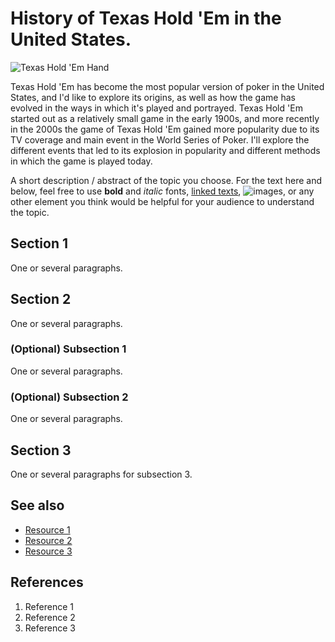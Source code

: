 # History of Texas Hold 'Em in the United States.
![Texas Hold 'Em Hand](https://upswingpoker.com/wp-content/uploads/2019/08/poker-hands-royal-flush-in-texas-holdem-rankings.jpg)

Texas Hold 'Em has become the most popular version of poker in the United States, and I'd like to explore
its origins, as well as how the game has evolved in the ways in which it's played and portrayed. Texas Hold 'Em started out as a relatively small game in the early 1900s, and more recently in the 2000s the game of Texas Hold 'Em gained more popularity due to its TV coverage and main event in the World Series of Poker. I'll explore the different events that led to its explosion in popularity and different methods in which the game is played today.

A short description / abstract of the topic you choose. For the text here and below, feel free to use **bold** and *italic* fonts, [linked texts](url),  ![images](url), or any other element you think would be helpful for your audience to understand the topic.


## Section 1
One or several paragraphs.

## Section 2
One or several paragraphs.
### (Optional) Subsection 1
One or several paragraphs.
### (Optional) Subsection 2
One or several paragraphs.

## Section 3
One or several paragraphs for subsection 3.

## See also
- [Resource 1](url)
- [Resource 2](url)
- [Resource 3](url)

## References
1. Reference 1
2. Reference 2
3. Reference 3